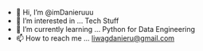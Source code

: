 - 👋 Hi, I’m @imDanieruuu
- 👀 I’m interested in ... Tech Stuff
- 🌱 I’m currently learning ... Python for Data Engineering
- 📫 How to reach me ... liwagdanieru@gmail.com

<!---
imDanieruuu/imDanieruuu is a ✨ special ✨ repository because its `README.md` (this file) appears on your GitHub profile.
You can click the Preview link to take a look at your changes.
--->
